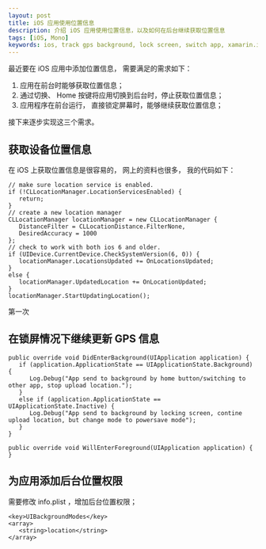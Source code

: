 ```yaml
---
layout: post
title: iOS 应用使用位置信息
description: 介绍 iOS 应用使用位置信息，以及如何在后台继续获取位置信息
tags: [iOS, Mono]
keywords: ios, track gps background, lock screen, switch app, xamarin.ios, monotouch
---
```


最近要在 iOS 应用中添加位置信息， 需要满足的需求如下： 

1. 应用在前台时能够获取位置信息；
2. 通过切换、 Home 按键将应用切换到后台时，停止获取位置信息；
3. 应用程序在前台运行， 直接锁定屏幕时，能够继续获取位置信息；

接下来逐步实现这三个需求。

## 获取设备位置信息

在 iOS 上获取位置信息是很容易的， 网上的资料也很多， 我的代码如下：

    // make sure location service is enabled.
    if (!CLLocationManager.LocationServicesEnabled) {
       return;
    }
    // create a new location manager
    CLLocationManager locationManager = new CLLocationManager {
       DistanceFilter = CLLocationDistance.FilterNone,
       DesiredAccuracy = 1000
    };
    // check to work with both ios 6 and older.
    if (UIDevice.CurrentDevice.CheckSystemVersion(6, 0)) {
       locationManager.LocationsUpdated += OnLocationsUpdated;
    }
    else {
       locationManager.UpdatedLocation += OnLocationUpdated;
    }
    locationManager.StartUpdatingLocation();

第一次

## 在锁屏情况下继续更新 GPS 信息

    public override void DidEnterBackground(UIApplication application) {
       if (application.ApplicationState == UIApplicationState.Background) {
          Log.Debug("App send to background by home button/switching to other app, stop upload location.");
       }
       else if (application.ApplicationState == UIApplicationState.Inactive) {
          Log.Debug("App send to background by locking screen, contine upload location, but change mode to powersave mode");
       }
    }

    public override void WillEnterForeground(UIApplication application) {
    }

## 为应用添加后台位置权限

需要修改 info.plist ，增加后台位置权限；

    <key>UIBackgroundModes</key>
    <array>
       <string>location</string>
    </array>